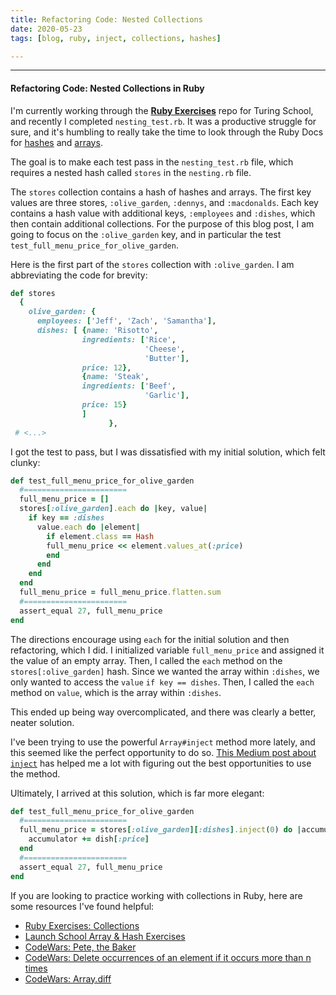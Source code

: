 ```yaml
---
title: Refactoring Code: Nested Collections
date: 2020-05-23
tags: [blog, ruby, inject, collections, hashes]

---
```

<hr>

#### Refactoring Code: Nested Collections in Ruby

I'm currently working through the [**Ruby Exercises**](https://github.com/ejdelsztejn/ruby_exercises) repo for Turing School, and recently I completed  `nesting_test.rb`.  It was a productive struggle for sure, and it's humbling to really take the time to look through the Ruby Docs for [hashes](https://ruby-doc.org/core-2.6.3/Hash.html) and [arrays](https://ruby-doc.org/core-2.6.3/Array.html).

The goal is to make each test pass in the `nesting_test.rb` file, which requires a nested hash called `stores` in the `nesting.rb` file.

The `stores` collection contains a hash of hashes and arrays.  The first key values are three stores, `:olive_garden`, `:dennys`, and `:macdonalds`.  Each key contains a hash value with additional keys, `:employees` and `:dishes`, which then contain additional collections.  For the purpose of this blog post, I am going to focus on the `:olive_garden` key, and in particular the test `test_full_menu_price_for_olive_garden`.

Here is the first part of the `stores` collection with `:olive_garden`.  I am abbreviating the code for brevity:

```ruby
def stores
  {
    olive_garden: {
      employees: ['Jeff', 'Zach', 'Samantha'],
      dishes: [ {name: 'Risotto',
                ingredients: ['Rice',
                              'Cheese',
                              'Butter'],
                price: 12},
                {name: 'Steak',
                ingredients: ['Beef',
                              'Garlic'],
                price: 15}
                ]
                      },
 # <...>
```

I got the test to pass, but I was dissatisfied with my initial solution, which felt clunky:

```ruby
def test_full_menu_price_for_olive_garden
  #=======================
  full_menu_price = []
  stores[:olive_garden].each do |key, value|
    if key == :dishes
      value.each do |element|
        if element.class == Hash
        full_menu_price << element.values_at(:price)
        end
      end
    end
  end
  full_menu_price = full_menu_price.flatten.sum
  #=======================
  assert_equal 27, full_menu_price
end
```

The directions encourage using `each` for the initial solution and then refactoring, which I did.  I initialized variable `full_menu_price` and assigned it the value of an empty array.  Then, I called the `each` method on the `stores[:olive_garden]` hash.  Since we wanted the array within `:dishes`, we only wanted to access the `value` `if key == dishes`.  Then, I called the `each` method on `value`, which is the array within `:dishes`.  

This ended up being way overcomplicated, and there was clearly a better, neater solution.

I've been trying to use the powerful `Array#inject` method more lately, and this seemed like the perfect opportunity to do so.  [This Medium post about `inject`](https://medium.com/@terrancekoar/inject-method-explained-ed531eff9af8) has helped me a lot with figuring out the best opportunities to use the method.

Ultimately, I arrived at this solution, which is far more elegant:

```ruby
def test_full_menu_price_for_olive_garden
  #=======================
  full_menu_price = stores[:olive_garden][:dishes].inject(0) do |accumulator, dish|
    accumulator += dish[:price]
  end
  #=======================
  assert_equal 27, full_menu_price
end
```

If you are looking to practice working with collections in Ruby, here are some resources I've found helpful:

* [Ruby Exercises: Collections](https://github.com/turingschool/ruby-exercises/tree/master/data-types/collections)
* [Launch School Array & Hash Exercises](https://launchschool.com/books/ruby/read/intro_exercises)
* [CodeWars: Pete, the Baker](https://www.codewars.com/kata/525c65e51bf619685c000059)
* [CodeWars: Delete occurrences of an element if it occurs more than n times](https://www.codewars.com/kata/554ca54ffa7d91b236000023)
* [CodeWars: Array.diff](https://www.codewars.com/kata/523f5d21c841566fde000009)
